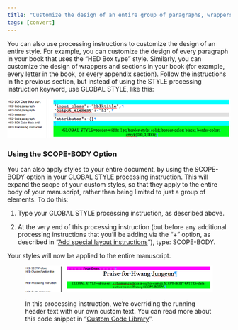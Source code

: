```yaml
---
title: "Customize the design of an entire group of paragraphs, wrappers, or sections"
tags: [convert]
---
```

 
<html><body><section data-type="chapter" class="hsecchapter" data-hederis-type="hsecchapter" id="global-paragraph-design" data-pi-attrs="id: global-paragraph-design; data-tags: convert;" role="doc-chapter" data-tags="convert" data-author-name=" " data-book-title=" " title="Customize the design of an entire group of paragraphs, wrappers, or sections"><p class="hblkp" data-hederis-type="hblkp" id="pp8QIl6ub">You can also use processing instructions to customize the design of an entire style. For example, you can customize the design of every paragraph in your book that uses the &#8220;HED Box type&#8221; style. Similarly, you can customize the design of wrappers and sections in your book (for example, every letter in the book, or every appendix section). Follow the instructions in the previous section, but instead of using the STYLE processing instruction keyword, use GLOBAL STYLE, like this:</p><img data-hederis-type="hblkimg" class="hblkimg" id="pz9Qs7vdE" src="/images/globalstyle.png" data-img-src="/images/globalstyle.png"/><section class="hwprsubsection" data-hederis-type="hwprsubsection" id="pme1ag3L7" data-type="subsection" title="Using the SCOPE-BODY Option"><h1 data-hederis-type="hblktitle" class="hblktitle" id="pmIdm0sbD">Using the SCOPE-BODY Option</h1><p class="hblkp" data-hederis-type="hblkp" id="pGNdWMCZJ">You can also apply styles to your entire document, by using the SCOPE-BODY option in your GLOBAL STYLE processing instruction. This will expand the scope of your custom styles, so that they apply to the entire body of your manuscript, rather than being limited to just a group of elements. To do this:</p><ol class="hwprnumlist" data-hederis-type="hwprnumlist" id="pbz25kfvV"><li class="hblkoli" data-hederis-type="hblkoli" id="liCPZTqwQf"><p class="hblkoli" data-hederis-type="hblklip" id="pG2UocdQU">Type your GLOBAL STYLE processing instruction, as described above.</p></li><li class="hblkoli" data-hederis-type="hblkoli" id="liDC3iMPlN"><p class="hblkoli" data-hederis-type="hblklip" id="pXYEVZPEm">At the very end of this processing instruction (but before any additional processing instructions that you&#8217;ll be adding via the &#8220;+&#8221; option, as described in &#8220;<a href="{% link _docs/custom-design.md %}" data-hederis-type="hspana" id="pycQPSnGv"><span class="Hyperlink" data-hederis-type="hspnspan" id="pmKKcSXme">Add special layout instructions</span></a>&#8221;), type: SCOPE-BODY.</p></li></ol><p class="hblkp" data-hederis-type="hblkp" id="pCU72YtFl">Your styles will now be applied to the entire manuscript.</p><figure class="hwprfig" data-hederis-type="hwprfig" id="pp7hetKb4"><img data-hederis-type="hblkimg" class="hblkimg" id="p9azmiVds" src="/images/globalscopebody.png" data-img-src="/images/globalscopebody.png"/><p class="hblkcaption" data-hederis-type="hblkcaption" id="phiYd76Ed">In this processing instruction, we&#8217;re overriding the running header text with our own custom text. You can read more about this code snippet in &#8220;<a href="{% link _docs/custom-style-library.md %}" data-hederis-type="hspana" id="pan1BHAWV"><span class="Hyperlink" data-hederis-type="hspnspan" id="prsdgJClw">Custom Code Library</span></a>&#8221;.</p></figure></section></section></body></html>
